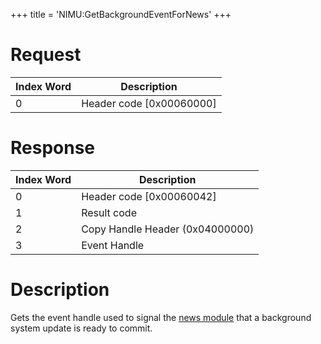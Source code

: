 +++
title = 'NIMU:GetBackgroundEventForNews'
+++

# Request

| Index Word | Description                |
|------------|----------------------------|
| 0          | Header code \[0x00060000\] |

# Response

| Index Word | Description                     |
|------------|---------------------------------|
| 0          | Header code \[0x00060042\]      |
| 1          | Result code                     |
| 2          | Copy Handle Header (0x04000000) |
| 3          | Event Handle                    |

# Description

Gets the event handle used to signal the [news
module](News_Services "wikilink") that a background system update is
ready to commit.